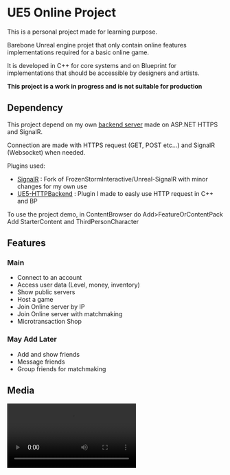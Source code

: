 # UE5 Online Project

This is a personal project made for learning purpose.

Barebone Unreal engine projet that only contain online features implementations required for a basic online game.

It is developed in C++ for core systems and on Blueprint for implementations that should be accessible by designers and artists.

**This project is a work in progress and is not suitable for production**

## Dependency
This project depend on my own [backend server](https://github.com/wpatruno/ASP.NET-Game-Backend) made on ASP.NET HTTPS and SignalR.

Connection are made with HTTPS request (GET, POST etc...) and SignalR (Websocket) when needed.


Plugins used:
- [SignalR](https://github.com/wpatruno/Unreal-SignalR) : Fork of FrozenStormInteractive/Unreal-SignalR with minor changes for my own use
- [UE5-HTTPBackend](https://github.com/wpatruno/UE5-HTTPBackend) : Plugin I made to easly use HTTP request in C++ and BP

To use the project demo, in ContentBrowser do Add>FeatureOrContentPack
Add StarterContent and ThirdPersonCharacter

## Features

### Main
- Connect to an account
- Access user data (Level, money, inventory)
- Show public servers
- Host a game
- Join Online server by IP
- Join Online server with matchmaking
- Microtransaction Shop

### May Add Later
- Add and show friends
- Message friends
- Group friends for matchmaking

## Media

![Hosting](./Media/hosting.webm)
